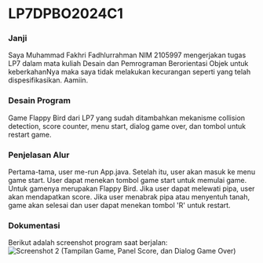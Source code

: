 # LP7DPBO2024C1

### Janji
Saya Muhammad Fakhri Fadhlurrahman NIM 2105997 mengerjakan tugas LP7 dalam mata kuliah Desain dan Pemrograman Berorientasi Objek untuk keberkahanNya maka saya tidak melakukan kecurangan seperti yang telah dispesifikasikan. Aamiin.

### Desain Program
Game Flappy Bird dari LP7 yang sudah ditambahkan mekanisme collision detection, score counter, menu start, dialog game over, dan tombol untuk restart game.

### Penjelasan Alur
Pertama-tama, user me-run App.java. Setelah itu, user akan masuk ke menu game start. User dapat menekan tombol game start untuk memulai game. Untuk gamenya merupakan Flappy Bird. Jika user dapat melewati pipa, user akan mendapatkan score. Jika user menabrak pipa atau menyentuh tanah, game akan selesai dan user dapat menekan tombol 'R' untuk restart.

### Dokumentasi
Berikut adalah screenshot program saat berjalan:
![Screenshot 2 (Tampilan Game, Panel Score, dan Dialog Game Over)](https://github.com/TheRealF6/LP7DPBO2024C1/assets/119662753/dc3b551a-9111-4e4d-8c96-a3aa13b2feb3)
